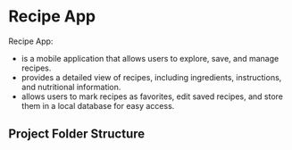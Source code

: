 # Recipe App

Recipe App:
  - is a mobile application that allows users to explore, save, and manage recipes.
  - provides a detailed view of recipes, including ingredients, instructions, and nutritional information.
  - allows users to mark recipes as favorites, edit saved recipes, and store them in a local database for easy access.

## Project Folder Structure
```text
```
